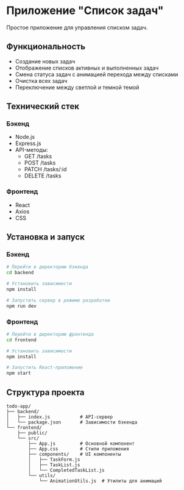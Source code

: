 # Приложение "Список задач"

Простое приложение для управления списком задач.

## Функциональность

- Создание новых задач
- Отображение списков активных и выполненных задач
- Смена статуса задач с анимацией перехода между списками
- Очистка всех задач
- Переключение между светлой и темной темой

## Технический стек

### Бэкенд
- Node.js
- Express.js
- API-методы: 
  - GET /tasks 
  - POST /tasks
  - PATCH /tasks/:id
  - DELETE /tasks

### Фронтенд
- React
- Axios
- CSS

## Установка и запуск

### Бэкенд

```bash
# Перейти в директорию бэкенда
cd backend

# Установить зависимости
npm install

# Запустить сервер в режиме разработки
npm run dev
```

### Фронтенд

```bash
# Перейти в директорию фронтенда
cd frontend

# Установить зависимости
npm install

# Запустить React-приложение
npm start
```

## Структура проекта

```
todo-app/
├── backend/
│   ├── index.js           # API-сервер
│   └── package.json       # Зависимости бэкенда
└── frontend/
    ├── public/
    └── src/
        ├── App.js         # Основной компонент
        ├── App.css        # Стили приложения
        ├── components/    # UI компоненты
        │   ├── TaskForm.js
        │   ├── TaskList.js
        │   └── CompletedTaskList.js
        └── utils/
            └── AnimationUtils.js  # Утилиты для анимаций
```